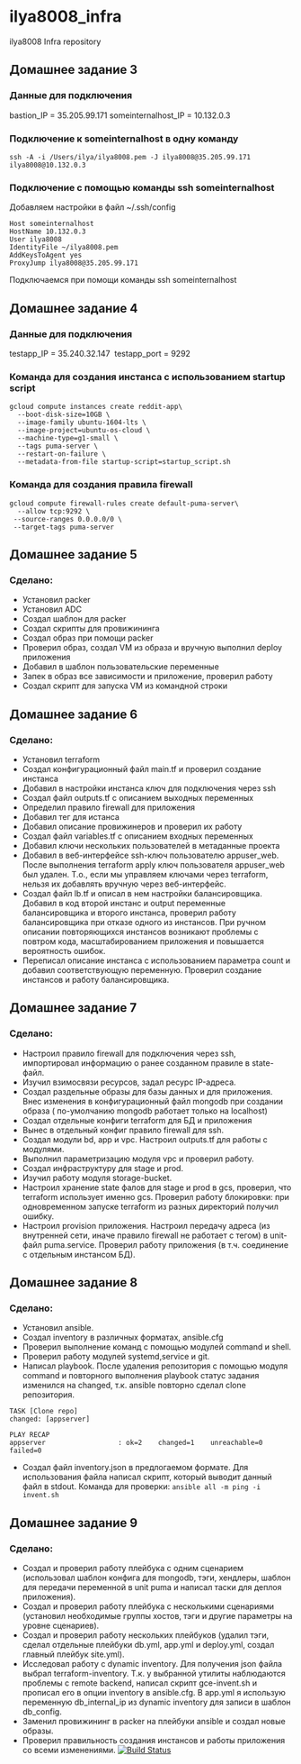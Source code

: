 # ilya8008_infra
ilya8008 Infra repository

## Домашнее задание 3

### Данные для подключения

bastion_IP = 35.205.99.171
someinternalhost_IP = 10.132.0.3

### Подключение к someinternalhost в одну команду

```ssh -A -i /Users/ilya/ilya8008.pem -J ilya8008@35.205.99.171 ilya8008@10.132.0.3```

### Подключение с помощью команды ssh someinternalhost
Добавляем настройки в файл ~/.ssh/config

```
Host someinternalhost
HostName 10.132.0.3
User ilya8008
IdentityFile ~/ilya8008.pem
AddKeysToAgent yes
ProxyJump ilya8008@35.205.99.171
```
Подключаемся при помощи команды ssh someinternalhost

## Домашнее задание 4

### Данные для подключения

testapp_IP = 35.240.32.147 
testapp_port = 9292

### Команда для создания инстанса с использованием startup script

```
gcloud compute instances create reddit-app\
  --boot-disk-size=10GB \  
  --image-family ubuntu-1604-lts \
  --image-project=ubuntu-os-cloud \
  --machine-type=g1-small \
  --tags puma-server \
  --restart-on-failure \
  --metadata-from-file startup-script=startup_script.sh
```

### Команда для создания правила firewall

```
gcloud compute firewall-rules create default-puma-server\
  --allow tcp:9292 \
 --source-ranges 0.0.0.0/0 \
 --target-tags puma-server
```

## Домашнее задание 5

### Сделано:

 - Установил packer
 - Установил ADC
 - Создал шаблон для packer
 - Создал скрипты для провижининга
 - Создал образ при помощи packer
 - Проверил образ, создал VM из образа и вручную выполнил deploy приложения
 - Добавил в шаблон пользовательские переменные
 - Запек в образ все зависимости и приложение, проверил работу
 - Создал скрипт для запуска VM из командной строки

## Домашнее задание 6

### Сделано:

 - Установил terraform
 - Создал конфигурационный файл main.tf и проверил создание инстанса
 - Добавил в настройки инстанса ключ для подключения через ssh
 - Создал файл outputs.tf c описанием выходных переменных
 - Определил правило firewall для приложения
 - Добавил тег для истанса
 - Добавил описание провижинеров и проверил их работу
 - Создал файл variables.tf с описанием входных переменных
 - Добавил ключи нескольких пользователей в метаданные проекта
 - Добавил в веб-интерфейсе ssh-ключ пользователю appuser_web. После выполнения terraform apply ключ пользователя appuser_web был удален. Т.о., если мы управляем ключами через terraform, нельзя их добавлять вручную через веб-интерфейс.
 - Создал файл lb.tf и описал в нем настройки балансировщика. Добавил в код второй инстанс и output переменные балансировщика и второго инстанса, проверил работу балансировщика при отказе одного из инстансов. При ручном описании повторяющихся инстансов возникают проблемы с повтром кода, масштабированием приложения и повышается вероятность ошибок.
 - Переписал описание инстанса с использованием параметра count и добавил соответствующую переменную. Проверил создание инстансов и работу балансировщика.

## Домашнее задание 7

### Сделано:

 - Настроил правило firewall для подключения через ssh, импортировал информацию о ранее созданном правиле в state-файл.
 - Изучил взимосвязи ресурсов, задал ресурс IP-адреса.
 - Создал раздельные образы для базы данных и для приложения. Внес изменения в конфигурационный файл mongodb при создании образа ( по-умолчанию mongodb работает только на localhost)
 - Создал отдельные конфиги terraform для БД и приложения
 - Вынес в отдельный конфиг правило firewall для ssh.
 - Создал модули bd, app и vpc. Настроил outputs.tf для работы с модулями.
 - Выполнил параметризацию модуля vpc и проверил работу.
 - Создал инфраструктуру для stage и prod.
 - Изучил работу модуля storage-bucket.
 - Настроил хранение state фалов для stage и prod в gcs, проверил, что terraform использует именно gcs. Проверил работу блокировки: при одновременном запуске terraform из разных директорий получил ошибку.
 - Настроил provision приложения. Настроил передачу адреса (из внутренней сети, иначе правило firewall не работает с тегом) в unit-файл puma.service. Проверил работу приложения (в т.ч. соединение с отдельным инстансом БД).

## Домашнее задание 8

### Сделано:

 - Установил ansible.
 - Создал inventory в различных форматах, ansible.cfg
 - Проверил выполнение команд с помощью модулей command и shell.
 - Проверил работу модулей systemd,service и git.
 - Написал playbook. После удаления репозитория с помощью модуля command и повторного выполнения playbook статус задания изменился на changed, т.к. ansible повторно сделал clone репозитория.  
```
TASK [Clone repo]
changed: [appserver]

PLAY RECAP
appserver                  : ok=2    changed=1    unreachable=0    failed=0
```
 - Создал файл inventory.json в предлогаемом формате. Для использования файла написал скрипт, который выводит данный файл в stdout. Команда для проверки:
``` ansible all -m ping -i invent.sh ```

## Домашнее задание 9

### Сделано:

 - Создал и проверил работу плейбука с одним сценарием (использовал шаблон конфига для mongodb, тэги, хендлеры, шаблон для передачи переменной в unit puma и написал таски для деплоя приложения).
 - Создал и проверил работу плейбука с несколькими сценариями (установил необходимые группы хостов, тэги и другие параметры на уровне сценариев).
 - Создал и проверил работу нескольких плейбуков (удалил тэги, сделал отдельные плейбуки db.yml, app.yml и deploy.yml, создал главный плейбук site.yml).
 - Исследовал работу с dynamic inventory. Для получения json файла выбрал terraform-inventory. Т.к. у выбранной утилиты наблюдаются проблемы с remote backend, написал скрипт gce-invent.sh и прописал его в опции inventory в ansible.cfg. В app.yml я использую переменную db_internal_ip из dynamic inventory для записи в шаблон db_config.
 - Заменил провижининг в packer на плейбуки ansible и создал новые образы.
 - Проверил правильность создания инстансов и работы приложения со всеми изменениями.
[![Build Status](https://travis-ci.org/ilya8008/trytravis-test.svg?branch=ansible-3)](https://travis-ci.org/ilya8008/trytravis-test)
